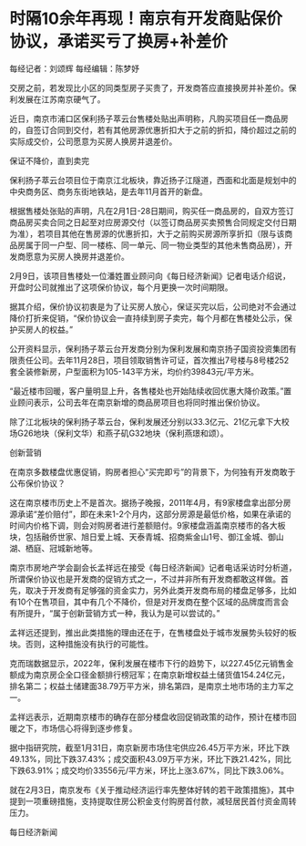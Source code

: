 # 时隔10余年再现！南京有开发商贴保价协议，承诺买亏了换房+补差价

每经记者：刘颂辉 每经编辑：陈梦妤

交房之前，若发现比小区的同类型房子买贵了，开发商答应直接换房并补差价。保利发展在江苏南京硬气了。

近日，南京市浦口区保利扬子萃云台售楼处贴出声明称，凡购买项目任一商品房的，自签订合同到交付，若有其他房源优惠折扣大于之前的折扣，降价超过之前的实际成交价，公司愿意为买房人换房并退差价。

保证不降价，直到卖完

保利扬子萃云台项目位于南京江北板块，靠近扬子江隧道，西面和北面是规划中的中央商务区、商务东街地铁站，是去年11月首开的新盘。

根据售楼处张贴的声明，凡在2月1日-28日期间，购买任一商品房的，自双方签订商品房买卖合同之日起至对应房源交付（以签订商品房买卖预售合同规定交付日期为准），若项目其他在售房源的优惠折扣，大于之前购买房源所享折扣（限与该商品房属于同一户型、同一楼栋、同一单元、同一物业类型的其他未售商品房），开发商愿意为买房人换房并退差价。

2月9日，该项目售楼处一位潘姓置业顾问向《每日经济新闻》记者电话介绍说，开盘时公司就推出了这项保价协议，每个月更换一次时间期限。

据其介绍，保价协议初衷是为了让买房人放心，保证买完以后，公司绝对不会通过降价打折来促销，“保价协议会一直持续到房子卖完，每个月都在售楼处公示，保护买房人的权益。”

公开资料显示，保利扬子萃云台开发商分别为保利发展和南京扬子国资投资集团有限责任公司。去年11月28日，项目领取销售许可证，首次推出7号楼与8号楼252套全装修新房，户型面积为105-143平方米，均价约39843元/平方米。

“最近楼市回暖，客户量明显上升，各售楼处也开始陆续收回优惠大降价政策。”置业顾问表示，公司去年在南京新增的商品房项目也将同时推出保价协议。

除了江北板块的保利扬子萃云台，保利发展还分别以33.3亿元、21亿元拿下大校场G26地块（保利文华）和燕子矶G32地块（保利燕璟和颂）。

创新营销

在南京多数楼盘优惠促销，购房者担心“买完即亏”的背景下，为何独有开发商敢于公布保价协议？

这在南京楼市历史上不是首次。据扬子晚报，2011年4月，有9家楼盘拿出部分房源承诺“差价赔付”，即在未来1-2个月内，这部分房源是最低价格，如果在承诺的时间内价格下调，则会对购房者进行差额赔付。9家楼盘涵盖南京楼市的各大板块，包括融侨世家、旭日爱上城、天泰青城、招商紫金山1号、御江金城、御山湖、栖庭、冠城新地等。

南京市房地产学会副会长孟祥远在接受《每日经济新闻》记者电话采访时分析道，所谓保价协议也是开发商的促销方式之一，不过并非所有开发商都敢这样做。首先，取决于开发商有足够强的资金实力，另外此类开发商布局的楼盘足够多，比如有10个在售项目，其中有几个不降价，但是对开发商在整个区域的品牌度而言会有所提升，“属于创新营销方式一种，我认为是可以尝试的。”

孟祥远还提到，推出此类措施的理由还在于，在售楼盘处于城市发展势头较好的板块。否则，这种措施没有执行的可能性。

克而瑞数据显示，2022年，保利发展在楼市下行的趋势下，以227.45亿元销售金额成为南京房企全口径金额排行榜冠军；在南京新增权益土储货值154.24亿元，排名第二；权益土储建面38.79万平方米，排名第四，是南京土地市场的主力军之一。

孟祥远表示，近期南京楼市的确存在部分楼盘收回促销政策的动作，预计在楼市回暖之下，市场信心将得到逐步修复。

据中指研究院，截至1月31日，南京新房市场住宅供应26.45万平方米，环比下跌49.13%，同比下跌37.43%；成交面积43.09万平方米，环比下跌21.42%，同比下跌63.91%；成交均价33556元/平方米，环比上涨3.67%，同比下跌3.06%。

就在2月3日，南京发布《关于推动经济运行率先整体好转的若干政策措施》，其中提到一项重磅措施，支持提取住房公积金支付购房首付款，减轻居民首付资金周转压力。

每日经济新闻

